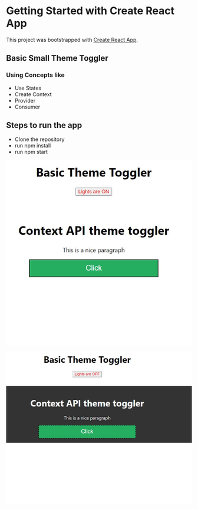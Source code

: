 # Getting Started with Create React App

This project was bootstrapped with [Create React App](https://github.com/facebook/create-react-app).

## Basic Small Theme Toggler

### Using Concepts like
* Use States
* Create Context
* Provider
* Consumer

## Steps to run the app
* Clone the repository
* run npm install
* run npm start


![Light Theme](https://github.com/AnoopKiranAM/ReactJS-Frontend-Projects/blob/main/theme-toggler/screenshots/Lights_on.JPG)


![Dark Theme](https://github.com/AnoopKiranAM/ReactJS-Frontend-Projects/blob/main/theme-toggler/screenshots/Lights_off.JPG)

